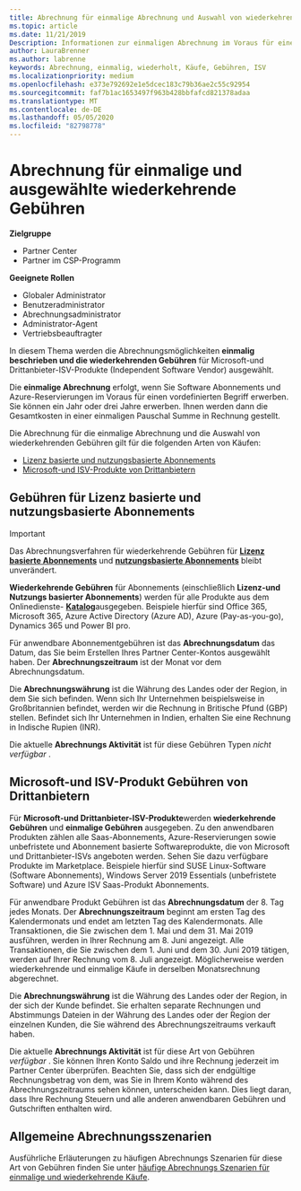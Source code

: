 ```yaml
---
title: Abrechnung für einmalige Abrechnung und Auswahl von wiederkehrenden Gebühren | Partner Center
ms.topic: article
ms.date: 11/21/2019
Description: Informationen zur einmaligen Abrechnung im Voraus für einen voreingestellten Begriff (monatliche und jährliche Abonnements) sowie zur Abrechnung für wiederkehrende Kosten für die wiederholte Auswahl (für anwendbare ISV-Produkte von Microsoft und Drittanbietern) im Partner Center.
author: LauraBrenner
ms.author: labrenne
keywords: Abrechnung, einmalig, wiederholt, Käufe, Gebühren, ISV
ms.localizationpriority: medium
ms.openlocfilehash: e373e792692e1e5dcec183c79b36ae2c55c92954
ms.sourcegitcommit: faf7b1ac1653497f963b428bbfafcd821378adaa
ms.translationtype: MT
ms.contentlocale: de-DE
ms.lasthandoff: 05/05/2020
ms.locfileid: "82798778"
---
```

#  <a name="billing-for-one-time-and-select-recurring-charges"></a>Abrechnung für einmalige und ausgewählte wiederkehrende Gebühren

**Zielgruppe**
- Partner Center
- Partner im CSP-Programm

**Geeignete Rollen**
-   Globaler Administrator
-   Benutzeradministrator
-   Abrechnungsadministrator
-   Administrator-Agent
-   Vertriebsbeauftragter

In diesem Thema werden die Abrechnungsmöglichkeiten **einmalig beschrieben und die wiederkehrenden Gebühren** für Microsoft-und Drittanbieter-ISV-Produkte (Independent Software Vendor) ausgewählt. 

Die **einmalige Abrechnung** erfolgt, wenn Sie Software Abonnements und Azure-Reservierungen im Voraus für einen vordefinierten Begriff erwerben. Sie können ein Jahr oder drei Jahre erwerben. Ihnen werden dann die Gesamtkosten in einer einmaligen Pauschal Summe in Rechnung gestellt.

Die Abrechnung für die einmalige Abrechnung und die Auswahl von wiederkehrenden Gebühren gilt für die folgenden Arten von Käufen:

- [Lizenz basierte und nutzungsbasierte Abonnements](#license-based-and-usage-based-subscription-charges)
- [Microsoft-und ISV-Produkte von Drittanbietern](#microsoft-and-third-party-isv-product-charges)

## <a name="license-based-and-usage-based-subscription-charges"></a>Gebühren für Lizenz basierte und nutzungsbasierte Abonnements

> [!IMPORTANT]
> Das Abrechnungsverfahren für wiederkehrende Gebühren für [**Lizenz basierte Abonnements**](license-based-billing.md) und [**nutzungsbasierte Abonnements**](usage-based-billing.md) bleibt unverändert.

**Wiederkehrende Gebühren** für Abonnements (einschließlich **Lizenz-und Nutzungs basierter Abonnements**) werden für alle Produkte aus dem Onlinedienste- [**Katalog**](https://partner.microsoft.com/commerce/preferredoffers/list)ausgegeben. Beispiele hierfür sind Office 365, Microsoft 365, Azure Active Directory (Azure AD), Azure (Pay-as-you-go), Dynamics 365 und Power BI pro.

Für anwendbare Abonnementgebühren ist das **Abrechnungsdatum** das Datum, das Sie beim Erstellen Ihres Partner Center-Kontos ausgewählt haben. Der **Abrechnungszeitraum** ist der Monat vor dem Abrechnungsdatum.

Die **Abrechnungswährung** ist die Währung des Landes oder der Region, in dem Sie sich befinden. Wenn sich Ihr Unternehmen beispielsweise in Großbritannien befindet, werden wir die Rechnung in Britische Pfund (GBP) stellen. Befindet sich Ihr Unternehmen in Indien, erhalten Sie eine Rechnung in Indische Rupien (INR).

Die aktuelle **Abrechnungs Aktivität** ist für diese Gebühren Typen *nicht verfügbar* .

## <a name="microsoft-and-third-party-isv-product-charges"></a>Microsoft-und ISV-Produkt Gebühren von Drittanbietern

Für **Microsoft-und Drittanbieter-ISV-Produkte**werden **wiederkehrende Gebühren** und **einmalige Gebühren** ausgegeben. Zu den anwendbaren Produkten zählen alle Saas-Abonnements, Azure-Reservierungen sowie unbefristete und Abonnement basierte Softwareprodukte, die von Microsoft und Drittanbieter-ISVs angeboten werden. Sehen Sie dazu verfügbare Produkte im Marketplace. Beispiele hierfür sind SUSE Linux-Software (Software Abonnements), Windows Server 2019 Essentials (unbefristete Software) und Azure ISV Saas-Produkt Abonnements.

Für anwendbare Produkt Gebühren ist das **Abrechnungsdatum** der 8. Tag jedes Monats. Der **Abrechnungszeitraum** beginnt am ersten Tag des Kalendermonats und endet am letzten Tag des Kalendermonats. Alle Transaktionen, die Sie zwischen dem 1. Mai und dem 31. Mai 2019 ausführen, werden in Ihrer Rechnung am 8. Juni angezeigt. Alle Transaktionen, die Sie zwischen dem 1. Juni und dem 30. Juni 2019 tätigen, werden auf Ihrer Rechnung vom 8. Juli angezeigt. Möglicherweise werden wiederkehrende und einmalige Käufe in derselben Monatsrechnung abgerechnet.

Die **Abrechnungswährung** ist die Währung des Landes oder der Region, in der sich der Kunde befindet. Sie erhalten separate Rechnungen und Abstimmungs Dateien in der Währung des Landes oder der Region der einzelnen Kunden, die Sie während des Abrechnungszeitraums verkauft haben.

Die aktuelle **Abrechnungs Aktivität** ist für diese Art von Gebühren *verfügbar* . Sie können Ihren Konto Saldo und ihre Rechnung jederzeit im Partner Center überprüfen. Beachten Sie, dass sich der endgültige Rechnungsbetrag von dem, was Sie in Ihrem Konto während des Abrechnungszeitraums sehen können, unterscheiden kann. Dies liegt daran, dass Ihre Rechnung Steuern und alle anderen anwendbaren Gebühren und Gutschriften enthalten wird.

## <a name="common-billing-scenarios"></a>Allgemeine Abrechnungsszenarien

Ausführliche Erläuterungen zu häufigen Abrechnungs Szenarien für diese Art von Gebühren finden Sie unter [häufige Abrechnungs Szenarien für einmalige und wiederkehrende Käufe](common-billing-scenarios-onetime-recurring.md).
